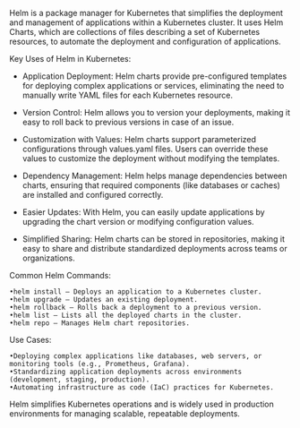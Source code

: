 Helm is a package manager for Kubernetes  that simplifies the deployment and management of applications within a Kubernetes cluster. 
It uses Helm Charts, which are collections of files describing a set of Kubernetes resources, to automate the deployment and configuration of applications.

Key Uses of Helm in Kubernetes:

* Application Deployment: Helm charts provide pre-configured templates for deploying complex applications or services, eliminating the need to manually write YAML files for each Kubernetes resource.

* Version Control: Helm allows you to version your deployments, making it easy to roll back to previous versions in case of an issue.

* Customization with Values: Helm charts support parameterized configurations through values.yaml files. Users can override these values to customize the deployment without modifying the templates.

* Dependency Management: Helm helps manage dependencies between charts, ensuring that required components (like databases or caches) are installed and configured correctly.

* Easier Updates: With Helm, you can easily update applications by upgrading the chart version or modifying configuration values.

* Simplified Sharing: Helm charts can be stored in repositories, making it easy to share and distribute standardized deployments across teams or organizations.

Common Helm Commands:

	•helm install — Deploys an application to a Kubernetes cluster.
	•helm upgrade — Updates an existing deployment.
	•helm rollback — Rolls back a deployment to a previous version.
	•helm list — Lists all the deployed charts in the cluster.
	•helm repo — Manages Helm chart repositories.

Use Cases:

	•Deploying complex applications like databases, web servers, or monitoring tools (e.g., Prometheus, Grafana).
	•Standardizing application deployments across environments (development, staging, production).
	•Automating infrastructure as code (IaC) practices for Kubernetes.

Helm simplifies Kubernetes operations and is widely used in production environments for managing scalable, repeatable deployments.
